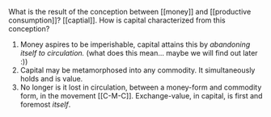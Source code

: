 What is the result of the conception between [[money]] and [[productive consumption]]?
[[captial]].
How is capital characterized from this conception?
1. Money aspires to be imperishable, capital attains this by *abandoning itself to circulation.* (what does this mean... maybe we will find out later :))
2. Capital may be metamorphosed into any commodity.  It simultaneously holds and is value.
3. No longer is it lost in circulation, between a money-form and commodity form, in the movement [[C-M-C]]. Exchange-value, in capital, is first and foremost *itself*.